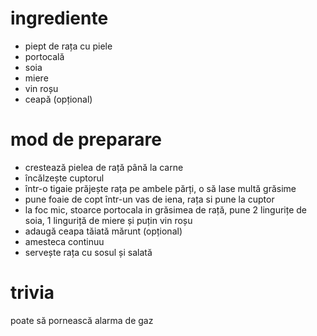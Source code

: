 # ingrediente

* piept de rața cu piele
* portocală
* soia
* miere
* vin roșu
* ceapă (opțional)

# mod de preparare

* crestează pielea de rață până la carne
* încălzește cuptorul
* într-o tigaie prăjește rața pe ambele părți, o să lase multă grăsime
* pune foaie de copt într-un vas de iena, rața si pune la cuptor
* la foc mic, stoarce portocala in grăsimea de rață, pune 2 lingurițe
de soia, 1 linguriță de miere și puțin vin roșu
* adaugă ceapa tăiată mărunt (opțional)
* amesteca continuu
* servește rața cu sosul și salată

# trivia

poate să pornească alarma de gaz
